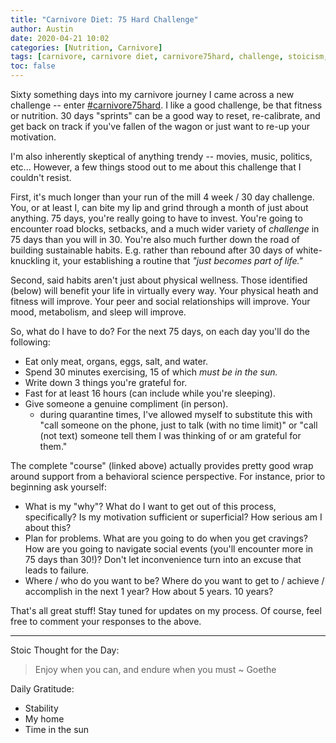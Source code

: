 ```yaml
---
title: "Carnivore Diet: 75 Hard Challenge"
author: Austin
date: 2020-04-21 10:02
categories: [Nutrition, Carnivore]
tags: [carnivore, carnivore diet, carnivore75hard, challenge, stoicism, carnivore aurelius]
toc: false
---
```


Sixty something days into my carnivore journey I came across a new challenge -- enter [#carnivore75hard](https://nutritionwithjudy.com/carnivore75hard/).  I like a good challenge, be that fitness or nutrition.  30 days "sprints" can be a good way to reset, re-calibrate, and get back on track if you've fallen of the wagon or just want to re-up your motivation.

I'm also inherently skeptical of anything trendy -- movies, music, politics, etc...  However, a few things stood out to me about this challenge that I couldn't resist.

First, it's much longer than your run of the mill 4 week / 30 day challenge.  You, or at least I, can bite my lip and grind through a month of just about anything.  75 days, you're really going to have to invest.  You're going to encounter road blocks, setbacks, and a much wider variety of *challenge* in 75 days than you will in 30.  You're also much further down the road of building sustainable habits.  E.g. rather than rebound after 30 days of white-knuckling it, your establishing a routine that *"just becomes part of life."*

Second, said habits aren't just about physical wellness.  Those identified (below) will benefit your life in virtually every way.  Your physical heath and fitness will improve.  Your peer and social relationships will improve.  Your mood, metabolism, and sleep will improve.

So, what do I have to do?  For the next 75 days, on each day you'll do the following:

- Eat only meat, organs, eggs, salt, and water.
- Spend 30 minutes exercising, 15 of which *must be in the sun.*
- Write down 3 things you're grateful for.
- Fast for at least 16 hours (can include while  you're sleeping).
- Give someone a genuine compliment (in person).
    - during quarantine times, I've allowed myself to substitute this with "call someone on the phone, just to talk (with no time limit)" or "call (not text) someone tell them I was thinking of or am grateful for them."

The complete "course" (linked above) actually provides pretty good wrap around support from a behavioral science perspective.  For instance, prior to beginning ask  yourself:

- What is my "why"?  What do I want to get out of this process, specifically?  Is my motivation sufficient or superficial?  How serious am I about this?
- Plan for problems.  What are you going to do when you get cravings?  How are you going to navigate social events (you'll encounter more in 75 days than 30!)?  Don't let inconvenience turn into an excuse that leads to failure.
- Where / who do you want to be?  Where do you want to get to / achieve / accomplish in the next 1 year?  How about 5 years.  10 years?

That's all great stuff!  Stay tuned for updates on my process.  Of course, feel free to comment your responses to the above.

---

Stoic Thought for the Day:

> Enjoy when you can, and endure when you must ~ Goethe

Daily Gratitude:

- Stability
- My home
- Time in the sun
